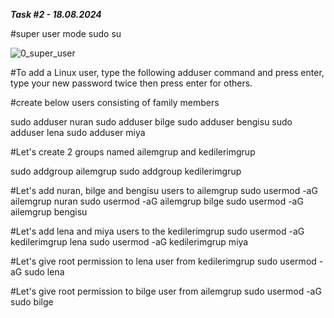 _**Task #2 - 18.08.2024**_

#super user mode
sudo su

![0_super_user](https://github.com/user-attachments/assets/95c89662-8d9b-4366-aac4-a74995836582)


#To add a Linux user, type the following adduser command and press enter, type your new password twice then press enter for others.

#create below users consisting of family members

sudo adduser nuran
sudo adduser bilge
sudo adduser bengisu
sudo adduser lena
sudo adduser miya


#Let's create 2 groups named ailemgrup and kedilerimgrup

sudo addgroup ailemgrup
sudo addgroup kedilerimgrup


#Let's add nuran, bilge and bengisu users to ailemgrup
sudo usermod -aG ailemgrup nuran
sudo usermod -aG ailemgrup bilge
sudo usermod -aG ailemgrup bengisu


#Let's add lena and miya users to the kedilerimgrup
sudo usermod -aG kedilerimgrup lena
sudo usermod -aG kedilerimgrup miya


#Let's give root permission to lena user from kedilerimgrup
sudo usermod -aG sudo lena


#Let's give root permission to bilge user from ailemgrup
sudo usermod -aG sudo bilge
